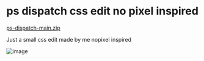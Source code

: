 # ps dispatch css edit no pixel inspired

[ps-dispatch-main.zip](https://github.com/skitsmtb1/ps-dispatch-css-edit/files/10046743/ps-dispatch-main.zip)

Just a small css edit made by me nopixel inspired 

![image](https://user-images.githubusercontent.com/110323146/202847007-c3c21a3f-493c-4cb5-89cd-92c50183cc7a.png)
